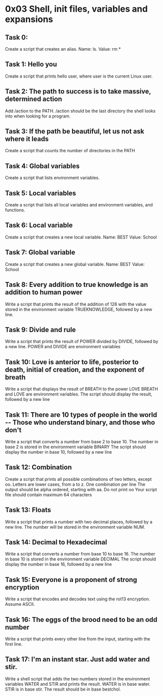 # 0x03 Shell, init files, variables and expansions

## Task 0: <o>
Create a script that creates an alias. Name: ls.  Value: rm *

## Task 1: Hello you
Create a script that prints hello user, where user is the current Linux user.

## Task 2: The path to success is to take massive, determined action
Add /action to the PATH. /action should be the last directory the shell looks into when looking for a program.

## Task 3: If the path be beautiful, let us not ask where it leads
Create a script that counts the number of directories in the PATH

## Task 4: Global variables
Create a script that lists environment variables.

## Task 5: Local variables
Create a script that lists all local variables and environment variables, and functions.

## Task 6: Local variable
Create a script that creates a new local variable.
Name: BEST
Value: School

## Task 7: Global variable
Create a script that creates a new global variable.
Name: BEST
Value: School

## Task 8: Every addition to true knowledge is an addition to human power
Write a script that prints the result of the addition of 128 with the value stored in the environment variable TRUEKNOWLEDGE, followed by a new line.

## Task 9: Divide and rule
Write a script that prints the result of POWER divided by DIVIDE, followed by a new line. POWER and DIVIDE are environment variables

## Task 10: Love is anterior to life, posterior to death, initial of creation, and the exponent of breath
Write a script that displays the result of BREATH to the power LOVE
BREATH and LOVE are environment variables. The script should display the result, followed by a new line

## Task 11: There are 10 types of people in the world -- Those who understand binary, and those who don't
Write a script that converts a number from base 2 to base 10.
The number in base 2 is stored in the environment variable BINARY
The script should display the number in base 10, followed by a new line

## Task 12: Combination
Create a script that prints all possible combinations of two letters, except oo.
Letters are lower cases, from a to z. One combination per line
The output should be alpha ordered, starting with aa. Do not print oo
Your script file should contain maximum 64 characters

## Task 13: Floats
Write a script that prints a number with two decimal places, followed by a new line. The number will be stored in the environment variable NUM.

## Task 14: Decimal to Hexadecimal
Write a script that converts a number from base 10 to base 16.
The number in base 10 is stored in the environment variable DECIMAL
The script should display the number in base 16, followed by a new line

## Task 15: Everyone is a proponent of strong encryption
Write a script that encodes and decodes text using the rot13 encryption. Assume ASCII.

## Task 16: The eggs of the brood need to be an odd number
Write a script that prints every other line from the input, starting with the first line.

## Task 17: I'm an instant star. Just add water and stir.
Write a shell script that adds the two numbers stored in the environment variables WATER and STIR and prints the result.
WATER is in base water. STIR is in base stir. The result should be in base bestchol.
